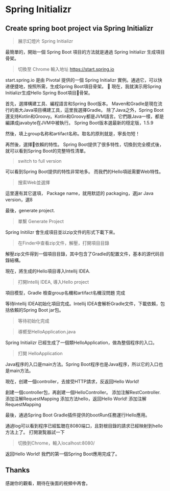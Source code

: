 # Spring Initializr

## Create spring boot project via Spring Initializr

> 展示幻燈片 Spring Initializr

最簡單的，開始一個 Spring Boot 項目的方法就是通過 Spring Initializr 生成項目骨架。

> 切換至 Chrome
> 輸入地址 https://start.spring.io

start.spring.io 是由 Pivotal 提供的一個 Spring Initializr 實例。通過它，可以快递便捷地，按照所需，生成Spring Boot項目骨架。

現在，我就演示用Spring Initializr生成Hello Spring Boot項目骨架。

首先，選擇構建工具、編程語言和Spring Boot版本。
Maven和Gradle是現在流行的兩大Java項目構建工具，這里我選擇Gradle。
除了Java之外，Spring Boot還支持Kotlin和Groovy。Kotlin和Groovy都是JVM語言。它們跟Java一樣，都是編譯成javabyte在JVM中被執行。
Spring Boot版本選最新的穏定版，1.5.9

然後，填上group名称和artifact名称。取名的原則就是，寧長勿短！

再然後，選擇依賴的特性。
Spring Boot提供了很多特性，切換到完全模式後，就可以看到Spring Boot的完整特性清單。

> switch to full version

可以看到Spring Boot提供的特性非常地多。 而我們的Hello項祇需要Web特性。

> 搜索Web並選擇

這里還有其它選項，
Package name，就用默認的
packaging，選jar
Java version，選8

最後，generate project.

> 單繫 Generate Project

Spring Initilizr 會生成項目並以zip文件的形式下載下來。

> 在Finder中查看zip文件，解壓，打開項目目錄

解壓zip文件得到一個項目目錄，其中包含了Gradle的配置文件，基本的源代码目錄結構。

現在，將生成的Hello項目導入Intellij IDEA.

> 打開Intellij IDEA, 導入Hello project

項目模型，Gradle
檢查group名穪和artifact名穪沒問題
完成

等待Intellij IDEA初始化項目完成。Intellij IDEA會解析Gradle文件，下載依賴，包括依賴的Spring Boot jar包。

> 等待初始化完成

> 導嚮至HelloApplication.java

Spring Initializr 已經生成了一個類HelloApplication，做為整個程序的入口。

> 打開 HelloApplication

Java程序的入口是main方法。Spring Boot程序也是Java程序，所以它的入口也是main方法。

現在，创建一個controller，去接受HTTP請求，反返回Hello World!

創建一個controller包，再創建一個HelloController。
添加注解RestController.
添加注解RequestMapping
添加方法hello，返回Hello World!
添加注解RequestMapping

最後，通過Spring Boot Gradle插件提供的bootRun任務運行Hello應用。

通過log可以看到程序已經監聴在8080端口，且對根目錄的請求已經映射到hello方法上了。
打開瀏覧器試一下

> 切換到Chrome，輸入localhost:8080/

返回Hello World! 
我們的第一個Spring Boot應用完成了。

## Thanks

感謝你的觀看，期待在後面的視頻中再會。


